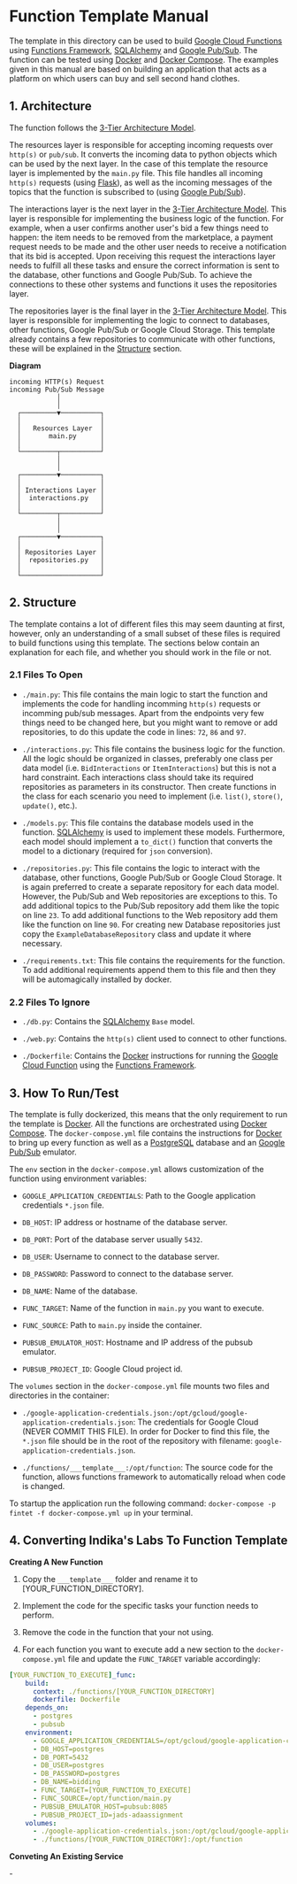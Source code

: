 # Function Template Manual

The template in this directory can be used to build [Google Cloud Functions](https://cloud.google.com/functions/docs) using [Functions Framework](https://cloud.google.com/functions/docs/functions-framework), [SQLAlchemy](https://www.sqlalchemy.org/) and [Google Pub/Sub](https://cloud.google.com/pubsub/docs/overview). The function can be tested using [Docker](https://docs.docker.com/) and [Docker Compose](https://docs.docker.com/compose/). The examples given in this manual are based on building an application that acts as a platform on which users can buy and sell second hand clothes.

## 1. Architecture

The function follows the [3-Tier Architecture Model](https://en.wikipedia.org/wiki/Multitier_architecture#Three-tier_architecture).

The resources layer is responsible for accepting incoming requests over `http(s)` or `pub/sub`. It converts the incoming data to python objects which can be used by the next layer. In the case of this template the resource layer is implemented by the `main.py` file. This file handles all incoming `http(s)` requests (using [Flask](https://flask.palletsprojects.com/en/2.1.x/)), as well as the incoming messages of the topics that the function is subscribed to (using [Google Pub/Sub](https://cloud.google.com/pubsub/docs/overview)).

The interactions layer is the next layer in the [3-Tier Architecture Model](https://en.wikipedia.org/wiki/Multitier_architecture#Three-tier_architecture). This layer is responsible for implementing the business logic of the function. For example, when a user confirms another user's bid a few things need to happen: the item needs to be removed from the marketplace, a payment request needs to be made and the other user needs to receive a notification that its bid is accepted. Upon receiving this request the interactions layer needs to fulfill all these tasks and ensure the correct information is sent to the database, other functions and Google Pub/Sub. To achieve the connections to these other systems and functions it uses the repositories layer.

The repositories layer is the final layer in the [3-Tier Architecture Model](https://en.wikipedia.org/wiki/Multitier_architecture#Three-tier_architecture). This layer is responsible for implementing the logic to connect to databases, other functions, Google Pub/Sub or Google Cloud Storage. This template already contains a few repositories to communicate with other functions, these will be explained in the [Structure](#2-structure) section.

**Diagram**

```
incoming HTTP(s) Request
incoming Pub/Sub Message
            │
            │
  ┌─────────▼──────────┐
  │                    │
  │   Resources Layer  │
  │       main.py      │
  │                    │
  └─────────┬──────────┘
            │
            │
  ┌─────────▼──────────┐
  │                    │
  │ Interactions Layer │
  │  interactions.py   │
  │                    │
  └─────────┬──────────┘
            │
            │
  ┌─────────▼──────────┐
  │                    │
  │ Repositories Layer │
  │  repositories.py   │
  │                    │
  └────────────────────┘
```

## 2. Structure

The template contains a lot of different files this may seem daunting at first, however, only an understanding of a small subset of these files is required to build functions using this template. The sections below contain an explanation for each file, and whether you should work in the file or not.

### 2.1 Files To Open

* `./main.py`: This file contains the main logic to start the function and implements the code for handling incomming `http(s)` requests or incomming pub/sub messages. Apart from the endpoints very few things need to be changed here, but you might want to remove or add repositories, to do this update the code in lines: `72`, `86` and `97`.

* `./interactions.py`: This file contains the business logic for the function. All the logic should be organized in classes, preferably one class per data model (i.e. `BidInteractions` or `ItemInteractions`) but this is not a hard constraint. Each interactions class should take its required repositories as parameters in its constructor. Then create functions in the class for each scenario you need to implement (i.e. `list()`, `store()`, `update()`, etc.).

* `./models.py`: This file contains the database models used in the function. [SQLAlchemy](https://www.sqlalchemy.org/) is used to implement these models. Furthermore, each model should implement a `to_dict()` function that converts the model to a dictionary (required for `json` conversion).

* `./repositories.py`: This file contains the logic to interact with the database, other functions, Google Pub/Sub or Google Cloud Storage. It is again preferred to create a separate repository for each data model. However, the Pub/Sub and Web repositories are exceptions to this. To add additional topics to the Pub/Sub repository add them like the topic on line `23`. To add additional functions to the Web repository add them like the function on line `90`. For creating new Database repositories just copy the `ExampleDatabaseRepository` class and update it where necessary.

* `./requirements.txt`: This file contains the requirements for the function. To add additional requirements append them to this file and then they will be automagically installed by docker.

### 2.2 Files To Ignore

* `./db.py`: Contains the [SQLAlchemy](https://www.sqlalchemy.org/) `Base` model.

* `./web.py`: Contains the `http(s)` client used to connect to other functions.

* `./Dockerfile`: Contains the [Docker](https://docs.docker.com/) instructions for running the [Google Cloud Function](https://cloud.google.com/functions/docs) using the [Functions Framework](https://cloud.google.com/functions/docs/functions-framework).

## 3. How To Run/Test

The template is fully dockerized, this means that the only requirement to run the template is [Docker](https://docs.docker.com/). All the functions are orchestrated using [Docker Compose](https://docs.docker.com/compose/). The `docker-compose.yml` file contains the instructions for [Docker](https://docs.docker.com/) to bring up every function as well as a [PostgreSQL](https://www.postgresql.org/) database and an [Google Pub/Sub](https://cloud.google.com/pubsub/docs/overview) emulator.

The `env` section in the `docker-compose.yml` allows customization of the function using environment variables:

* `GOOGLE_APPLICATION_CREDENTIALS`: Path to the Google application credentials `*.json` file.

* `DB_HOST`: IP address or hostname of the database server.

* `DB_PORT`: Port of the database server usually `5432`.

* `DB_USER`: Username to connect to the database server.

* `DB_PASSWORD`: Password to connect to the database server.

* `DB_NAME`: Name of the database.

* `FUNC_TARGET`: Name of the function in `main.py` you want to execute.

* `FUNC_SOURCE`: Path to `main.py` inside the container.

* `PUBSUB_EMULATOR_HOST`: Hostname and IP address of the pubsub emulator.

* `PUBSUB_PROJECT_ID`: Google Cloud project id.

The `volumes` section in the `docker-compose.yml` file mounts two files and directories in the container:

* `./google-application-credentials.json:/opt/gcloud/google-application-credentials.json`: The credentials for Google Cloud (NEVER COMMIT THIS FILE). In order for Docker to find this file, the `*.json` file should be in the root of the repository with filename: `google-application-credentials.json`.

* `./functions/___template___:/opt/function`: The source code for the function, allows functions framework to automatically reload when code is changed.

To startup the application run the following command: `docker-compose -p fintet -f docker-compose.yml up` in your terminal.

## 4. Converting Indika's Labs To Function Template

**Creating A New Function**

1. Copy the `___template___` folder and rename it to [YOUR_FUNCTION_DIRECTORY].

2. Implement the code for the specific tasks your function needs to perform.

3. Remove the code in the function that your not using.

4. For each function you want to execute add a new section to the `docker-compose.yml` file and update the `FUNC_TARGET` variable accordingly:

```yml
[YOUR_FUNCTION_TO_EXECUTE]_func:
    build:
      context: ./functions/[YOUR_FUNCTION_DIRECTORY]
      dockerfile: Dockerfile
    depends_on:
      - postgres
      - pubsub
    environment:
      - GOOGLE_APPLICATION_CREDENTIALS=/opt/gcloud/google-application-credentials.json
      - DB_HOST=postgres
      - DB_PORT=5432
      - DB_USER=postgres
      - DB_PASSWORD=postgres
      - DB_NAME=bidding
      - FUNC_TARGET=[YOUR_FUNCTION_TO_EXECUTE]
      - FUNC_SOURCE=/opt/function/main.py
      - PUBSUB_EMULATOR_HOST=pubsub:8085
      - PUBSUB_PROJECT_ID=jads-adaassignment
    volumes:
      - ./google-application-credentials.json:/opt/gcloud/google-application-credentials.json
      - ./functions/[YOUR_FUNCTION_DIRECTORY]:/opt/function
```

**Conveting An Existing Service**

\-
